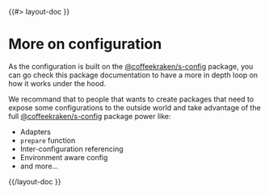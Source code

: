 <!--
/**
 * @name            More...
 * @namespace       doc.config
 * @type            Markdown
 * @platform        md
 * @status          stable
 * @menu            Documentation / Configuration           /doc/config/more
 *
 * @since           2.0.0
 * @author    Olivier Bossel <olivier.bossel@gmail.com> (https://olivierbossel.com)
 */
-->

{{#> layout-doc }}

# More on configuration

As the configuration is built on the [@coffeekraken/s-config](https://www.npmjs.com/package/@coffeekraken/s-config) package, you can go check this package documentation to have a more in depth loop on how it works under the hood.

We recommand that to people that wants to create packages that need to expose some configurations to the outside world and take advantage of the full [@coffeekraken/s-config](https://www.npmjs.com/package/@coffeekraken/s-config) package power like:

-   Adapters
-   `prepare` function
-   Inter-configuration referencing
-   Environment aware config
-   and more...

{{/layout-doc }}
